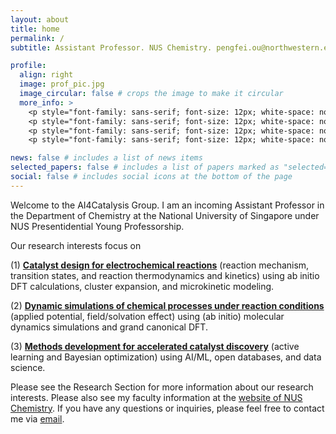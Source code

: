 ```yaml
---
layout: about
title: home
permalink: /
subtitle: Assistant Professor. NUS Chemistry. pengfei.ou@northwestern.edu.

profile:
  align: right
  image: prof_pic.jpg
  image_circular: false # crops the image to make it circular
  more_info: >
    <p style="font-family: sans-serif; font-size: 12px; white-space: nowrap">Assistant Professor, 2024-, National University of Singapore</p>
    <p style="font-family: sans-serif; font-size: 12px; white-space: nowrap">Research Associate, 2022-2024, Northwestern University</p>
    <p style="font-family: sans-serif; font-size: 12px; white-space: nowrap">Postdoctoral Fellow, 2020-2022, University of Toronto</p>
    <p style="font-family: sans-serif; font-size: 12px; white-space: nowrap">Ph.D., 2015-2020, McGill University</p>

news: false # includes a list of news items
selected_papers: false # includes a list of papers marked as "selected={true}"
social: false # includes social icons at the bottom of the page
---
```


Welcome to the AI4Catalysis Group. I am an incoming Assistant Professor in the Department of Chemistry at the National University of Singapore under NUS Presentidential Young Professorship.

Our research interests focus on
<p>(1) <b><ins>Catalyst design for electrochemical reactions</ins></b> (reaction mechanism, transition states, and reaction thermodynamics and kinetics) using ab initio DFT calculations, cluster expansion, and microkinetic modeling.</p>
<p>(2) <b><ins>Dynamic simulations of chemical processes under reaction conditions</ins></b> (applied potential, field/solvation effect) using (ab initio) molecular dynamics simulations and grand canonical DFT.</p>
<p>(3) <b><ins>Methods development for accelerated catalyst discovery</ins></b> (active learning and Bayesian optimization) using AI/ML, open databases, and data science.</p>

Please see the Research Section for more information about our research interests. Please also see my faculty information at the [website of NUS Chemistry](https://chemistry.nus.edu.sg/people/ou-pengfei/). If you have any questions or inquiries, please feel free to contact me via [email](pengfei.ou@northwestern.edu).
